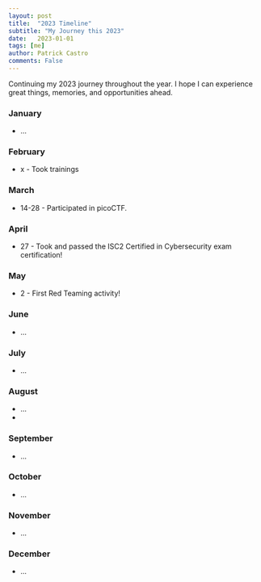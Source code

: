 ```yaml
---
layout: post
title:  "2023 Timeline"
subtitle: "My Journey this 2023"
date:   2023-01-01
tags: [me]
author: Patrick Castro
comments: False
---
```


Continuing my 2023 journey throughout the year. I hope I can experience great things, memories, and opportunities ahead.

### January
- ...

### February
- x - Took trainings

### March
- 14-28 - Participated in picoCTF.

### April
- 27 - Took and passed the ISC2 Certified in Cybersecurity exam certification!

### May
- 2 - First Red Teaming activity!

### June
- ...

### July
- ...

### August
- ...
- 
### September
- ...

### October
- ...

### November
- ...

### December
- ...